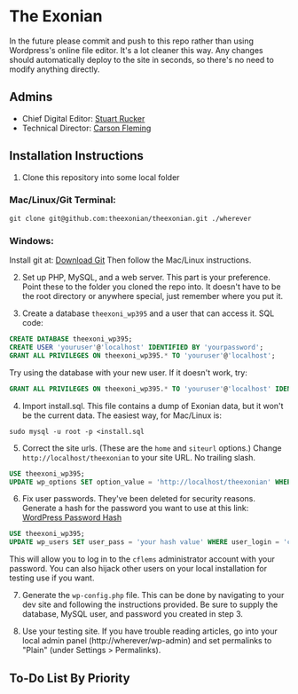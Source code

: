 # The Exonian
In the future please commit and push to this repo rather than using Wordpress's
online file editor. It's a lot cleaner this way. Any changes should automatically
deploy to the site in seconds, so there's no need to modify anything directly.

## Admins
- Chief Digital Editor: [Stuart Rucker](https://github.com/StuartRucker)
- Technical Director: [Carson Fleming](https://github.com/cflems)

## Installation Instructions
1. Clone this repository into some local folder
### Mac/Linux/Git Terminal:
```shell
git clone git@github.com:theexonian/theexonian.git ./wherever
```
### Windows:
Install git at: [Download Git](https://git-scm.com/download/)
Then follow the Mac/Linux instructions.

2. Set up PHP, MySQL, and a web server. This part is your preference.
Point these to the folder you cloned the repo into. It doesn't have to be
the root directory or anywhere special, just remember where you put it.

3. Create a database `theexoni_wp395` and a user that can access it.
SQL code:
```sql
CREATE DATABASE theexoni_wp395;
CREATE USER 'youruser'@'localhost' IDENTIFIED BY 'yourpassword';
GRANT ALL PRIVILEGES ON theexoni_wp395.* TO 'youruser'@'localhost';
```
Try using the database with your new user. If it doesn't work, try:
```sql
GRANT ALL PRIVILEGES ON theexoni_wp395.* TO 'youruser'@'localhost' IDENTIFIED BY 'yourpassword';
```

4. Import install.sql. This file contains a dump of Exonian data, but it
won't be the current data.
The easiest way, for Mac/Linux is:
```shell
sudo mysql -u root -p <install.sql
```

5. Correct the site urls. (These are the `home` and `siteurl` options.)
Change `http://localhost/theexonian` to your site URL. No trailing slash.
```sql
USE theexoni_wp395;
UPDATE wp_options SET option_value = 'http://localhost/theexonian' WHERE option_id = 1 OR option_id = 36;
```

6. Fix user passwords. They've been deleted for security reasons.
Generate a hash for the password you want to use at this link:
[WordPress Password Hash](http://www.passwordtool.hu/wordpress-password-hash-generator-v3-v4)
```sql
USE theexoni_wp395;
UPDATE wp_users SET user_pass = 'your hash value' WHERE user_login = 'cflems';
```
This will allow you to log in to the `cflems` administrator account with
your password. You can also hijack other users on your local installation
for testing use if you want.

7. Generate the `wp-config.php` file.
This can be done by navigating to your dev site and following the instructions provided.
Be sure to supply the database, MySQL user, and password you created in step 3. 

8. Use your testing site.
If you have trouble reading articles, go into your local admin panel
(http://wherever/wp-admin) and set permalinks to "Plain" 
(under Settings > Permalinks).

## To-Do List By Priority
